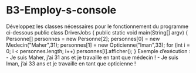 # B3-Employ-s-console
Développez les classes nécessaires pour le fonctionnement du programme ci-dessous  public class DriverJobs { public static void main(String[] argv) { Personne[] personnes = new Personne[2]; personnes[0] = new Medecin("Maher",31); personnes[1] = new Opticienne("Iman",33); for (int i = 0; i &lt; personnes.length; i++) personnes[i].afficher(); }  Exemple d’exécution : - Je suis Maher, j’ai 31 ans et je travaille en tant que médecin ! - Je suis Iman, j’ai 33 ans et je travaille en tant que opticienne !
